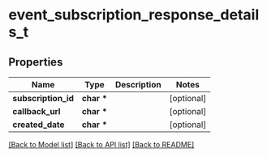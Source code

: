 # event_subscription_response_details_t

## Properties
Name | Type | Description | Notes
------------ | ------------- | ------------- | -------------
**subscription_id** | **char \*** |  | [optional] 
**callback_url** | **char \*** |  | [optional] 
**created_date** | **char \*** |  | [optional] 

[[Back to Model list]](../README.md#documentation-for-models) [[Back to API list]](../README.md#documentation-for-api-endpoints) [[Back to README]](../README.md)


